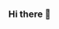 ### Hi there 👋

<!--
**anekoinda/anekoinda** is a ✨ _special_ ✨ repository because its `README.md` (this file) appears on your GitHub profile.

Here are some ideas to get you started:

- 🌱 I’m currently learning Python, Laravel, Machine Learning
- 💬 Ask me about ...
- 📫 How to reach me: ...
- 😄 Pronouns: ...
- ⚡ Fun fact: ...
-->
